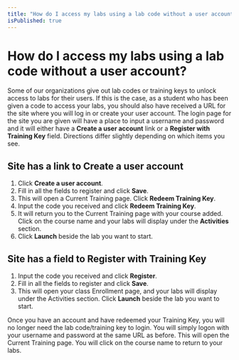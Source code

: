```yaml
---
title: "How do I access my labs using a lab code without a user account?"
isPublished: true
---
```


# How do I access my labs using a lab code without a user account?

Some of our organizations give out lab codes or training keys to unlock access to labs for their users. If this is the case, as a student who has been given a code to access your labs, you should also have received a URL for the site where you will log in or create your user account. The login page for the site you are given will have a place to input a username and password and it will either have a **Create a user account** link  or a **Register with Training Key** field. Directions differ slightly depending on which items you see.  

## Site has a link to **Create a user account**
1. Click **Create a user account**.
1. Fill in all the fields to register and click **Save**. 
1. This will open a Current Training page. Click **Redeem Training Key**. 
1. Input the code you received and click **Redeem Training Key**. 
1. It will return you to the Current Training page with your course added. Click on the course name and your labs will display under the **Activities** section. 
1. Click **Launch** beside the lab you want to start.  

## Site has a field to **Register with Training Key**
1. Input the code you received and click **Register**. 
1. Fill in all the fields to register and click **Save**. 
1. This will open your class Enrollment page, and your labs will display under the Activities section. Click **Launch** beside the lab you want to start.  

Once you have an account and have redeemed your Training Key, you will no longer need the lab code/training key to login. You will simply logon with your username and password at the same URL as before. This will open the Current Training page. You will click on the course name to return to your labs.
